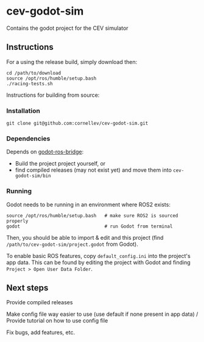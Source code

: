 # cev-godot-sim

Contains the godot project for the CEV simulator

## Instructions

For a using the release build, simply download then:
```
cd /path/to/download
source /opt/ros/humble/setup.bash
./racing-tests.sh
``` 

Instructions for building from source:

### Installation

```
git clone git@github.com:cornellev/cev-godot-sim.git
```

### Dependencies

Depends on [godot-ros-bridge](https://github.com/cornellev/godot-ros-bridge/tree/main):
* Build the project project yourself, or 
* find compiled releases (may not exist yet) and move them into `cev-godot-sim/bin`


### Running

Godot needs to be running in an environment where ROS2 exists:
```
source /opt/ros/humble/setup.bash   # make sure ROS2 is sourced properly
godot                               # run Godot from terminal
```

Then, you should be able to import & edit and this project (find `/path/to/cev-godot-sim/project.godot` from Godot).

To enable basic ROS features, copy `default_config.ini` into the project's app data. This can be found by editing the project with Godot and finding `Project > Open User Data Folder`.

## Next steps

Provide compiled releases

Make config file way easier to use (use default if none present in app data) / Provide tutorial on how to use config file

Fix bugs, add features, etc.

